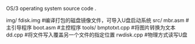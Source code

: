OS/3 operating system source code .

img/
 fdisk.img     #编译打包的磁盘镜像文件，可导入U盘启动系统
src/
 mbr.asm   #主引导程序
 boot.asm  #主控程序
tools/
 bmptotxt.cpp  #将图片转换为文本
 dd.cpp        #将文件写入覆盖另一个文件的指定位置
 rwdisk.cpp    #物理方式读写U盘
